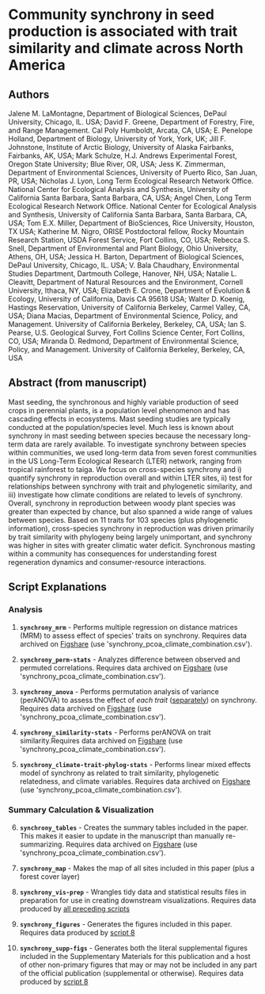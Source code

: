 # Community synchrony in seed production is associated with trait similarity and climate across North America

## Authors

Jalene M. LaMontagne, Department of Biological Sciences, DePaul University, Chicago, IL. USA;
David F. Greene, Department of Forestry, Fire, and Range Management. Cal Poly Humboldt, Arcata, CA, USA;
E. Penelope Holland, Department of Biology, University of York, York, UK;
Jill F. Johnstone, Institute of Arctic Biology, University of Alaska Fairbanks, Fairbanks, AK, USA;
Mark Schulze, H.J. Andrews Experimental Forest, Oregon State University; Blue River, OR, USA;
Jess K. Zimmerman, Department of Environmental Sciences, University of Puerto Rico, San Juan, PR, USA;
Nicholas J. Lyon, Long Term Ecological Research Network Office. National Center for Ecological Analysis and Synthesis, University of California Santa Barbara, Santa Barbara, CA, USA;
Angel Chen, Long Term Ecological Research Network Office. National Center for Ecological Analysis and Synthesis, University of California Santa Barbara, Santa Barbara, CA, USA;
Tom E.X. Miller, Department of BioSciences, Rice University, Houston, TX USA;
Katherine M. Nigro, ORISE Postdoctoral fellow, Rocky Mountain Research Station, USDA Forest Service, Fort Collins, CO, USA;
Rebecca S. Snell, Department of Environmental and Plant Biology, Ohio University, Athens, OH, USA;
Jessica H. Barton, Department of Biological Sciences, DePaul University, Chicago, IL. USA;
V. Bala Chaudhary, Environmental Studies Department, Dartmouth College, Hanover, NH, USA;
Natalie L. Cleavitt, Department of Natural Resources and the Environment, Cornell University, Ithaca, NY, USA;
Elizabeth E. Crone, Department of Evolution & Ecology, University of California, Davis CA 95618 USA;
Walter D. Koenig, Hastings Reservation, University of California Berkeley, Carmel Valley, CA, USA;
Diana Macias, Department of Environmental Science, Policy, and Management. University of California Berkeley, Berkeley, CA, USA;
Ian S. Pearse, U.S. Geological Survey, Fort Collins Science Center, Fort Collins, CO, USA;
Miranda D. Redmond, Department of Environmental Science, Policy, and Management. University of California Berkeley, Berkeley, CA, USA

## Abstract (from manuscript)

Mast seeding, the synchronous and highly variable production of seed crops in perennial plants, is a population level phenomenon and has cascading effects in ecosystems. Mast seeding studies are typically conducted at the population/species level. Much less is known about synchrony in mast seeding between species because the necessary long-term data are rarely available. To investigate synchrony between species within communities, we used long-term data from seven forest communities in the US Long-Term Ecological Research (LTER) network, ranging from tropical rainforest to taiga. We focus on cross-species synchrony and i) quantify synchrony in reproduction overall and within LTER sites, ii) test for relationships between synchrony with trait and phylogenetic similarity, and iii) investigate how climate conditions are related to levels of synchrony. Overall, synchrony in reproduction between woody plant species was greater than expected by chance, but also spanned a wide range of values between species. Based on 11 traits for 103 species (plus phylogenetic information), cross-species synchrony in reproduction was driven primarily by trait similarity with phylogeny being largely unimportant, and synchrony was higher in sites with greater climatic water deficit. Synchronous masting within a community has consequences for understanding forest regeneration dynamics and consumer-resource interactions.

## Script Explanations

### Analysis

1. **`synchrony_mrm`** - Performs multiple regression on distance matrices (MRM) to assess effect of species' traits on synchrony. Requires data archived on <u>Figshare</u> (use 'synchrony_pcoa_climate_combination.csv').

2. **`synchrony_perm-stats`** - Analyzes difference between observed and permuted correlations. Requires data archived on <u>Figshare</u> (use 'synchrony_pcoa_climate_combination.csv').

3. **`synchrony_anova`** - Performs permutation analysis of variance (perANOVA) to assess the effect of _each trait_ (<u>separately</u>) on synchrony. Requires data archived on <u>Figshare</u> (use 'synchrony_pcoa_climate_combination.csv').

4. **`synchrony_similarity-stats`** - Performs perANOVA on trait similarity.Requires data archived on <u>Figshare</u> (use 'synchrony_pcoa_climate_combination.csv').

5. **`synchrony_climate-trait-phylog-stats`** - Performs linear mixed effects model of synchrony as related to trait similarity, phylogenetic relatedness, and climate variables. Requires data archived on <u>Figshare</u> (use 'synchrony_pcoa_climate_combination.csv').

### Summary Calculation & Visualization

6. **`synchrony_tables`** - Creates the summary tables included in the paper. This makes it easier to update in the manuscript than manually re-summarizing. Requires data archived on <u>Figshare</u> (use 'synchrony_pcoa_climate_combination.csv').

7. **`synchrony_map`** - Makes the map of all sites included in this paper (plus a forest cover layer)

8. **`synchrony_vis-prep`** - Wrangles tidy data and statistical results files in preparation for use in creating downstream visualizations. Requires data produced by <u>all preceding scripts</u>

9. **`synchrony_figures`** - Generates the figures included in this paper. Requires data produced by <u>script 8</u>

10. **`synchrony_supp-figs`** - Generates both the literal supplemental figures included in the Supplementary Materials for this publication and a host of other non-primary figures that may or may not be included in any part of the official publication (supplemental or otherwise). Requires data produced by <u>script 8</u>
